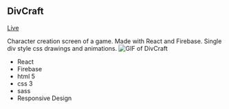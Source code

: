 ## DivCraft
[Live](https://vt1022.github.io/characterSelection/)

Character creation screen of a game. Made with React and Firebase. Single div style css drawings and animations.
![GIF of DivCraft](https://i.imgur.com/e8iASdT.gif)
* React
* Firebase
* html 5
* css 3
* sass
* Responsive Design
